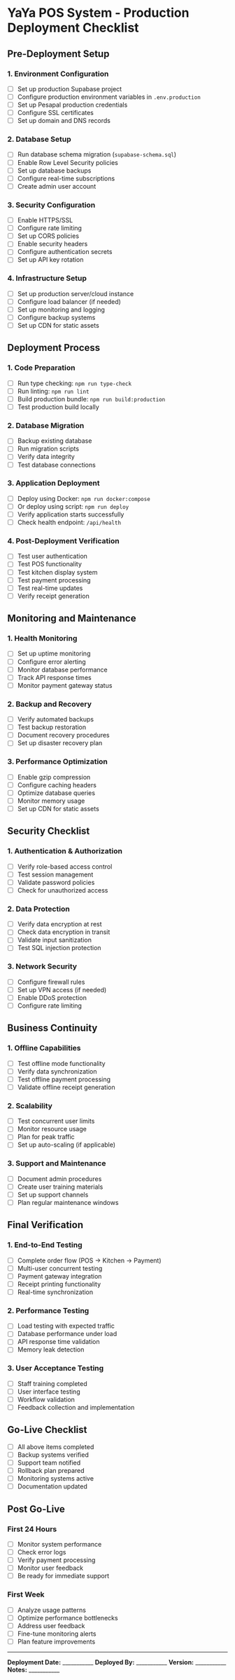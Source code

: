 # YaYa POS System - Production Deployment Checklist

## Pre-Deployment Setup

### 1. Environment Configuration
- [ ] Set up production Supabase project
- [ ] Configure production environment variables in `.env.production`
- [ ] Set up Pesapal production credentials
- [ ] Configure SSL certificates
- [ ] Set up domain and DNS records

### 2. Database Setup
- [ ] Run database schema migration (`supabase-schema.sql`)
- [ ] Enable Row Level Security policies
- [ ] Set up database backups
- [ ] Configure real-time subscriptions
- [ ] Create admin user account

### 3. Security Configuration
- [ ] Enable HTTPS/SSL
- [ ] Configure rate limiting
- [ ] Set up CORS policies
- [ ] Enable security headers
- [ ] Configure authentication secrets
- [ ] Set up API key rotation

### 4. Infrastructure Setup
- [ ] Set up production server/cloud instance
- [ ] Configure load balancer (if needed)
- [ ] Set up monitoring and logging
- [ ] Configure backup systems
- [ ] Set up CDN for static assets

## Deployment Process

### 1. Code Preparation
- [ ] Run type checking: `npm run type-check`
- [ ] Run linting: `npm run lint`
- [ ] Build production bundle: `npm run build:production`
- [ ] Test production build locally

### 2. Database Migration
- [ ] Backup existing database
- [ ] Run migration scripts
- [ ] Verify data integrity
- [ ] Test database connections

### 3. Application Deployment
- [ ] Deploy using Docker: `npm run docker:compose`
- [ ] Or deploy using script: `npm run deploy`
- [ ] Verify application starts successfully
- [ ] Check health endpoint: `/api/health`

### 4. Post-Deployment Verification
- [ ] Test user authentication
- [ ] Test POS functionality
- [ ] Test kitchen display system
- [ ] Test payment processing
- [ ] Test real-time updates
- [ ] Verify receipt generation

## Monitoring and Maintenance

### 1. Health Monitoring
- [ ] Set up uptime monitoring
- [ ] Configure error alerting
- [ ] Monitor database performance
- [ ] Track API response times
- [ ] Monitor payment gateway status

### 2. Backup and Recovery
- [ ] Verify automated backups
- [ ] Test backup restoration
- [ ] Document recovery procedures
- [ ] Set up disaster recovery plan

### 3. Performance Optimization
- [ ] Enable gzip compression
- [ ] Configure caching headers
- [ ] Optimize database queries
- [ ] Monitor memory usage
- [ ] Set up CDN for static assets

## Security Checklist

### 1. Authentication & Authorization
- [ ] Verify role-based access control
- [ ] Test session management
- [ ] Validate password policies
- [ ] Check for unauthorized access

### 2. Data Protection
- [ ] Verify data encryption at rest
- [ ] Check data encryption in transit
- [ ] Validate input sanitization
- [ ] Test SQL injection protection

### 3. Network Security
- [ ] Configure firewall rules
- [ ] Set up VPN access (if needed)
- [ ] Enable DDoS protection
- [ ] Configure rate limiting

## Business Continuity

### 1. Offline Capabilities
- [ ] Test offline mode functionality
- [ ] Verify data synchronization
- [ ] Test offline payment processing
- [ ] Validate offline receipt generation

### 2. Scalability
- [ ] Test concurrent user limits
- [ ] Monitor resource usage
- [ ] Plan for peak traffic
- [ ] Set up auto-scaling (if applicable)

### 3. Support and Maintenance
- [ ] Document admin procedures
- [ ] Create user training materials
- [ ] Set up support channels
- [ ] Plan regular maintenance windows

## Final Verification

### 1. End-to-End Testing
- [ ] Complete order flow (POS → Kitchen → Payment)
- [ ] Multi-user concurrent testing
- [ ] Payment gateway integration
- [ ] Receipt printing functionality
- [ ] Real-time synchronization

### 2. Performance Testing
- [ ] Load testing with expected traffic
- [ ] Database performance under load
- [ ] API response time validation
- [ ] Memory leak detection

### 3. User Acceptance Testing
- [ ] Staff training completed
- [ ] User interface testing
- [ ] Workflow validation
- [ ] Feedback collection and implementation

## Go-Live Checklist

- [ ] All above items completed
- [ ] Backup systems verified
- [ ] Support team notified
- [ ] Rollback plan prepared
- [ ] Monitoring systems active
- [ ] Documentation updated

## Post Go-Live

### First 24 Hours
- [ ] Monitor system performance
- [ ] Check error logs
- [ ] Verify payment processing
- [ ] Monitor user feedback
- [ ] Be ready for immediate support

### First Week
- [ ] Analyze usage patterns
- [ ] Optimize performance bottlenecks
- [ ] Address user feedback
- [ ] Fine-tune monitoring alerts
- [ ] Plan feature improvements

---

**Deployment Date:** ___________
**Deployed By:** ___________
**Version:** ___________
**Notes:** ___________
